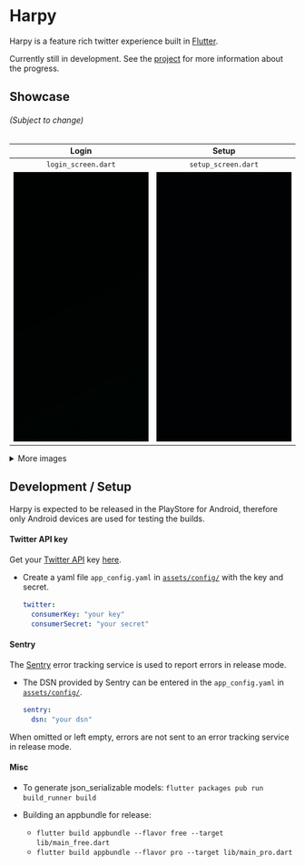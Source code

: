 # Harpy

Harpy is a feature rich twitter experience built in [Flutter](https://flutter.dev/).

Currently still in development. See the [project](https://github.com/robertodoering/harpy/projects/1) for more information about the progress.

## Showcase
###### (Subject to change)

| Login | Setup |
| :---: | :---: |
| `login_screen.dart` | `setup_screen.dart` |
| ![Login screen](media/login_screen.gif) | ![Setup screen](media/setup_screen.gif) |


<details>
  <summary>More images</summary>
  
  | Home | User profile | Following |
  | :---: | :---: | :---: |
  | ![Home screen](media/home_screen.png) | ![User screen](media/user_screen.png) | ![Following screen](media/following_screen.png) |
  
  | | Custom theme | |
  | :---: | :---: | :---: |
  | ![Custom theme screen](media/custom_theme_screen.png) | ![Custom theme color selection](media/custom_theme_color_palette.png) | ![Custom theme color selection](media/custom_theme_color_picker.png) | 
  
</details>




## Development / Setup
Harpy is expected to be released in the PlayStore for Android, therefore only Android devices are used for testing the builds.

#### Twitter API key
Get your [Twitter API](https://developer.twitter.com/en/docs) key [here](https://developer.twitter.com/en/apply-for-access).

- Create a yaml file `app_config.yaml` in [`assets/config/`](assets/config) with the key and secret.
    ```yaml
    twitter:
      consumerKey: "your key"
      consumerSecret: "your secret"
    ```


#### Sentry
The [Sentry](https://sentry.io) error tracking service is used to report errors in release mode.
- The DSN provided by Sentry can be entered in the `app_config.yaml` in [`assets/config/`](assets/config).
    ```yaml
    sentry:
      dsn: "your dsn"
    ```

When omitted or left empty, errors are not sent to an error tracking service in release mode.

#### Misc

- To generate json_serializable models:
`flutter packages pub run build_runner build`

- Building an appbundle for release:
	 - `flutter build appbundle --flavor free --target lib/main_free.dart`
	 - `flutter build appbundle --flavor pro --target lib/main_pro.dart`

